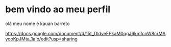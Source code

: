 # bem vindo ao meu perfil
olá meu nome é kauan barreto

https://docs.google.com/document/d/15t_DldveFPkaM0qgJ6kmfcnW8crMAyooKpJMta_1aIo/edit?usp=sharing
